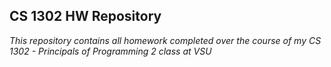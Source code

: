 ## CS 1302 HW Repository

*This repository contains all homework completed over the course of my CS 1302 - Principals of Programming 2 class at VSU*